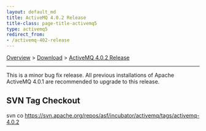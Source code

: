```yaml
---
layout: default_md
title: ActiveMQ 4.0.2 Release 
title-class: page-title-activemq5
type: activemq5
redirect_from:
- /activemq-402-release
---
```


[Overview](overview) > [Download](download) > [ActiveMQ 4.0.2 Release](activemq-402-release)

------------------

This is a minor bug fix release. All previous installations of Apache ActiveMQ 4.0.1 are recommended to upgrade to this release.

SVN Tag Checkout
----------------

svn co https://svn.apache.org/repos/asf/incubator/activemq/tags/activemq-4.0.2 